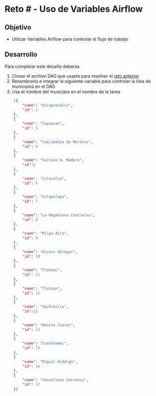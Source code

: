 # Reto # - Uso de Variables Airflow

## Objetivo

* Utilizar Variables Airflow para controlar el flujo de trabajo

## Desarrollo

Para completar este desafío deberás

1. Clonar el archivo DAG que usaste para resolver el [reto anterior](/Sesion-04/Reto-02/README.md)
2. Renombrarlo e integrar la siguiente variable para controlar la lista de municipios en el DAG
3. Usa el nombre del municipio en el nombre de la tarea

```json
    [{
        "name": "Azcapotzalco",
        "id": 2
    },
    {
        "name": "Coyoacan",
        "id": 3
    },
    {
        "name": "Cuajimalpa De Morelos",
        "id": 4
    },
    {
        "name": "Gustavo A. Madero",
        "id":5
    },
    {
        "name": "Iztacalco",
        "id": 6
    },
    {
        "name": "Iztapalapa",
        "id": 7
    },
    {
        "name": "La Magdalena Contreras",
        "id": 8
    },
    {
        "name": "Milpa Alta",
        "id": 9
    },
    {
        "name": "Alvaro Obregon",
        "id": 10
    },
    {
        "name": "Tlahuac",
        "id": 11
    },
    {
        "name": "Tlalpan",
        "id": 12
    },
    {
        "name": "Xochimilco",
        "id":13
    },
    {
        "name": "Benito Juarez",
        "id": 14
    },
    {
        "name": "Cuauhtemoc",
        "id": 15
    },
    {
        "name": "Miguel Hidalgo",
        "id": 16
    },
    {
        "name": "Venustiano Carranza",
        "id": 17
    }]
```
